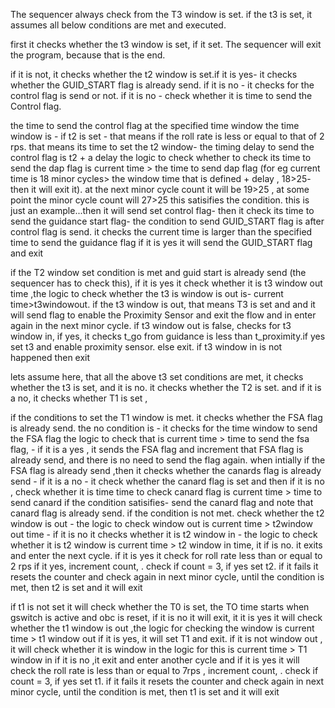 The sequencer always check from the T3 window is set. if the t3 is set, it assumes all below conditions are met and executed.

first it checks whether the t3 window is set, if it set. The sequencer will exit the program, because that is the end.

if it is not, it checks whether the t2 window is set.if it is yes- it checks whether the GUID_START flag is already send. if it is no - it checks for the control flag is send or not. if it is no - check whether it is time to send the Control flag.

the time to send the control flag at the specified time window the time window is - if t2 is set - that means if the roll rate is less or equal to that of 2 rps. that means its time to set the t2 window- the timing delay to send the control flag is t2 + a delay the logic to check whether to check its time to send the dap flag is current time > the time to send dap flag (for eg current time is 18 minor cycles> the window time that is defined + delay , 18>25- then it will exit it). at the next minor cycle count it will be 19>25 , at some point the minor cycle count will 27>25 this satisifies the condition. this is just an example...then it will send set control flag- then it check its time to send the guidance start flag- the condition to send GUID_START flag is after control flag is send. it checks the current time is larger than the specified time to send the guidance flag if it is yes it will send the GUID_START flag and exit

if the T2 window set condition is met and guid start is already send (the sequencer has to check this), if it is yes it check whether it is t3 window out time ,the logic to check whether the t3 is window is out is- current time>t3windowout. if the t3 window is out, that means T3 is set and and it will send flag to enable the Proximity Sensor and exit the flow and in enter again in the next minor cycle. if t3 window out is false, checks for t3 window in, if yes, it checks t_go from guidance is less than t_proximity.if yes set t3 and enable proximity sensor. else exit. if t3 window in is not happened then exit

lets assume here, that all the above t3 set conditions are met, it checks whether the t3 is set, and it is no. it checks whether the T2 is set. and if it is a no, it checks whether T1 is set ,

if the conditions to set the T1 window is met. it checks whether the FSA flag is already send. the no condition is - it checks for the time window to send the FSA flag the logic to check that is current time > time to send the fsa flag, - if it is a yes , it sends the FSA flag and increment that FSA flag is already send, and there is no need to send the flag again. when intially if the FSA flag is already send ,then it checks whether the canards flag is already send - if it is a no - it check whether the canard flag is set and then if it is no , check whether it is time time to check canard flag is current time > time to send canard if the condition satisifies- send the canard flag and note that canard flag is already send. if the condition is not met. check whether the t2 window is out - the logic to check window out is current time > t2window out time - if it is no it checks whether it is t2 window in - the logic to check whether it is t2 window is current time > t2 window in time, it if is no. it exits and enter the next cycle. if it is yes it check for roll rate less than or equal to 2 rps if it yes, increment count, . check if count = 3, if yes set t2. if it fails it resets the counter and check again in next minor cycle, until the condition is met, then t2 is set and it will exit

if t1 is not set it will check whether the T0 is set, the TO time starts when gswitch is active and obc is reset, if it is no it will exit, it it is yes it will check whether the t1 window is out ,the logic for checking the window is current time > t1 window out if it is yes, it will set T1 and exit. if it is not window out , it will check whether it is window in the logic for this is current time > T1 window in if it is no ,it exit and enter another cycle and if it is yes it will check the roll rate is less than or equal to 7rps , increment count, . check if count = 3, if yes set t1. if it fails it resets the counter and check again in next minor cycle, until the condition is met, then t1 is set and it will exit


